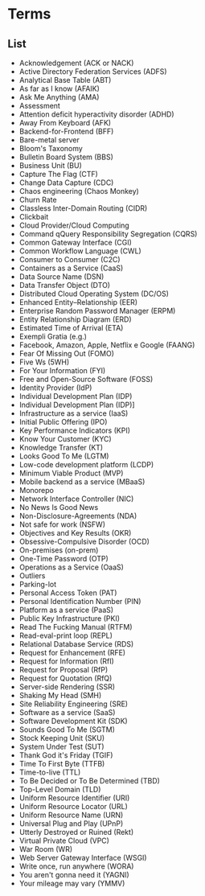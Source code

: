 # Terms

## List

- Acknowledgement (ACK or NACK)
- Active Directory Federation Services (ADFS)
- Analytical Base Table (ABT)
- As far as I know (AFAIK)
- Ask Me Anything (AMA)
- Assessment
- Attention deficit hyperactivity disorder (ADHD)
- Away From Keyboard (AFK)
- Backend-for-Frontend (BFF)
- Bare-metal server
- Bloom's Taxonomy
- Bulletin Board System (BBS)
- Business Unit (BU)
- Capture The Flag (CTF)
- Change Data Capture (CDC)
- Chaos engineering (Chaos Monkey)
- Churn Rate
- Classless Inter-Domain Routing (CIDR)
- Clickbait
- Cloud Provider/Cloud Computing
- Command qQuery Responsibility Segregation (CQRS)
- Common Gateway Interface (CGI)
- Common Workflow Language (CWL)
- Consumer to Consumer (C2C)
- Containers as a Service (CaaS)
- Data Source Name (DSN)
- Data Transfer Object (DTO)
- Distributed Cloud Operating System (DC/OS)
- Enhanced Entity–Relationship (EER)
- Enterprise Random Password Manager (ERPM)
- Entity Relationship Diagram (ERD)
- Estimated Time of Arrival (ETA)
- Exempli Gratia (e.g.)
- Facebook, Amazon, Apple, Netflix e Google (FAANG)
- Fear Of Missing Out (FOMO)
- Five Ws (5WH)
- For Your Information (FYI)
- Free and Open-Source Software (FOSS)
- Identity Provider (IdP)
- Individual Development Plan (IDP)
- Individual Development Plan (IDP)]
- Infrastructure as a service (IaaS)
- Initial Public Offering (IPO)
- Key Performance Indicators (KPI)
- Know Your Customer (KYC)
- Knowledge Transfer (KT)
- Looks Good To Me (LGTM)
- Low-code development platform (LCDP)
- Minimum Viable Product (MVP)
- Mobile backend as a service (MBaaS)
- Monorepo
- Network Interface Controller (NIC)
- No News Is Good News
- Non-Disclosure-Agreements (NDA)
- Not safe for work (NSFW)
- Objectives and Key Results (OKR)
- Obsessive-Compulsive Disorder (OCD)
- On-premises (on-prem)
- One-Time Password (OTP)
- Operations as a Service (OaaS)
- Outliers
- Parking-lot
- Personal Access Token (PAT)
- Personal Identification Number (PIN)
- Platform as a service (PaaS)
- Public Key Infrastructure (PKI)
- Read The Fucking Manual (RTFM)
- Read-eval-print loop (REPL)
- Relational Database Service (RDS)
- Request for Enhancement (RFE)
- Request for Information (RfI)
- Request for Proposal (RfP)
- Request for Quotation (RfQ)
- Server-side Rendering (SSR)
- Shaking My Head (SMH)
- Site Reliability Engineering (SRE)
- Software as a service (SaaS)
- Software Development Kit (SDK)
- Sounds Good To Me (SGTM)
- Stock Keeping Unit (SKU)
- System Under Test (SUT)
- Thank God it's Friday (TGIF)
- Time To First Byte (TTFB)
- Time-to-live (TTL)
- To Be Decided or To Be Determined (TBD)
- Top-Level Domain (TLD)
- Uniform Resource Identifier (URI)
- Uniform Resource Locator (URL)
- Uniform Resource Name (URN)
- Universal Plug and Play (UPnP)
- Utterly Destroyed or Ruined (Rekt)
- Virtual Private Cloud (VPC)
- War Room (WR)
- Web Server Gateway Interface (WSGI)
- Write once, run anywhere (WORA)
- You aren't gonna need it (YAGNI)
- Your mileage may vary (YMMV)
